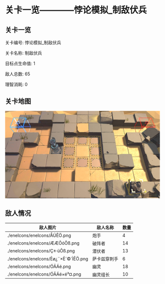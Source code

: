 # 关卡一览————悖论模拟_制敌伏兵


## 关卡一览

关卡编号: 悖论模拟_制敌伏兵

关卡名称: 制敌伏兵

目标点生命值: 1

敌人总数: 65

理智消耗: 0


## 关卡地图
![悖论模拟_制敌伏兵](./oprMap/悖论模拟_制敌伏兵.png)

## 敌人情况

| 敌人图片 | 敌人名称 | 数量  |
|---------|-----|-----|
| ./eneIcons/eneIcons/ÅÚÊÖ.png| 炮手  |   4  |
| ./eneIcons/eneIcons/ÆÆÕóÕß.png| 破阵者  |   14  |
| ./eneIcons/eneIcons/Ç±·üÕß.png| 潜伏者  |   13  |
| ./eneIcons/eneIcons/Èø¿¨×È´©´ÌÊÖ.png| 萨卡兹穿刺手  |   6  |
| ./eneIcons/eneIcons/ÓÄÁé.png| 幽灵  |   18  |
| ./eneIcons/eneIcons/ÓÄÁé×é³¤.png| 幽灵组长  |   10  |
